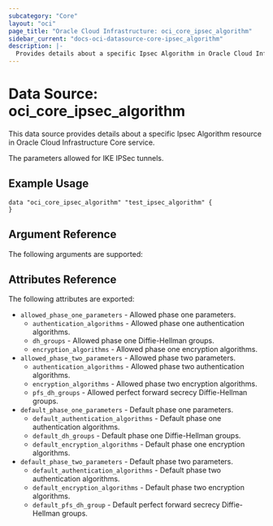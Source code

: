 ```yaml
---
subcategory: "Core"
layout: "oci"
page_title: "Oracle Cloud Infrastructure: oci_core_ipsec_algorithm"
sidebar_current: "docs-oci-datasource-core-ipsec_algorithm"
description: |-
  Provides details about a specific Ipsec Algorithm in Oracle Cloud Infrastructure Core service
---
```


# Data Source: oci_core_ipsec_algorithm
This data source provides details about a specific Ipsec Algorithm resource in Oracle Cloud Infrastructure Core service.

The parameters allowed for IKE IPSec tunnels.


## Example Usage

```hcl
data "oci_core_ipsec_algorithm" "test_ipsec_algorithm" {
}
```

## Argument Reference

The following arguments are supported:



## Attributes Reference

The following attributes are exported:

* `allowed_phase_one_parameters` - Allowed phase one parameters.
	* `authentication_algorithms` - Allowed phase one authentication algorithms.
	* `dh_groups` - Allowed phase one Diffie-Hellman groups.
	* `encryption_algorithms` - Allowed phase one encryption algorithms.
* `allowed_phase_two_parameters` - Allowed phase two parameters.
	* `authentication_algorithms` - Allowed phase two authentication algorithms.
	* `encryption_algorithms` - Allowed phase two encryption algorithms.
	* `pfs_dh_groups` - Allowed perfect forward secrecy Diffie-Hellman groups.
* `default_phase_one_parameters` - Default phase one parameters.
	* `default_authentication_algorithms` - Default phase one authentication algorithms.
	* `default_dh_groups` - Default phase one Diffie-Hellman groups.
	* `default_encryption_algorithms` - Default phase one encryption algorithms.
* `default_phase_two_parameters` - Default phase two parameters.
	* `default_authentication_algorithms` - Default phase two authentication algorithms.
	* `default_encryption_algorithms` - Default phase two encryption algorithms.
	* `default_pfs_dh_group` - Default perfect forward secrecy Diffie-Hellman groups.


